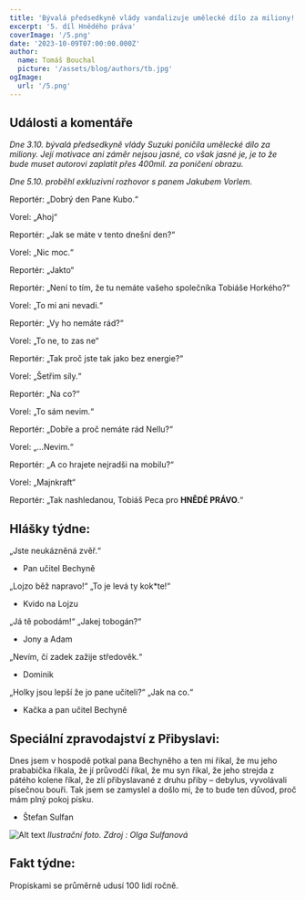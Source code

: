 ```yaml
---
title: 'Bývalá předsedkyně vlády vandalizuje umělecké dílo za miliony! "Je to loupák!", říká Mirka.'
excerpt: '5. díl Hnědého práva'
coverImage: '/5.png'
date: '2023-10-09T07:00:00.000Z'
author:
  name: Tomáš Bouchal
  picture: '/assets/blog/authors/tb.jpg'
ogImage:
  url: '/5.png'
---
```


## **Události a komentáře**

*Dne 3.10. bývalá předsedkyně vlády Suzuki poničila umělecké dílo za
miliony. Její motivace ani záměr nejsou jasné, co však jasné je, je to že bude
muset autorovi zaplatit přes 400mil. za poničení obrazu.*



*Dne 5.10. proběhl exkluzivní rozhovor s panem Jakubem Vorlem.*

Reportér: „Dobrý den Pane Kubo.“

Vorel: „Ahoj“

Reportér: „Jak se máte v tento dnešní den?“

Vorel: „Nic moc.“

Reportér: „Jakto“

Reportér: „Není to tím, že tu nemáte vašeho společníka Tobiáše Horkého?“

Vorel: „To mi ani nevadi.“

Reportér: „Vy ho nemáte rád?“

Vorel: „To ne, to zas ne“

Reportér: „Tak proč jste tak jako bez energie?“

Vorel: „Šetřim síly.“

Reportér: „Na co?“

Vorel: „To sám nevim.“

Reportér: „Dobře a proč nemáte rád Nellu?“

Vorel: „...Nevim.“

Reportér: „A co hrajete nejradši na mobilu?“

Vorel: „Majnkraft“

Reportér: „Tak nashledanou, Tobiáš Peca pro **HNĚDÉ PRÁVO**.“



## **Hlášky týdne:**


„Jste neukázněná zvěř.“

- Pan učitel Bechyně

„Lojzo běž napravo!“ „To je levá ty kok*te!“

- Kvido na Lojzu

„Já tě pobodám!“ „Jakej tobogán?“

- Jony a Adam

„Nevím, čí zadek zažije středověk.“

- Dominik

„Holky jsou lepší že jo pane učiteli?“ „Jak na co.“

- Kačka a pan učitel Bechyně

## **Speciální zpravodajství z Přibyslavi:**


Dnes jsem v hospodě potkal pana Bechyněho a ten mi říkal, že mu jeho
prababička říkala, že jí průvodčí říkal, že mu syn říkal, že jeho strejda z
pátého kolene říkal, že zlí přibyslavané z druhu přiby – debylus, vyvolávali
písečnou bouři. Tak jsem se zamyslel a došlo mi, že to bude ten důvod, proč
mám plný pokoj písku.

- Štefan Sulfan

![Alt text](../ilufot5.png)
*Ilustrační foto. Zdroj : Olga Sulfanová*

## **Fakt týdne:**

Propiskami se průměrně udusí 100 lidí ročně.

